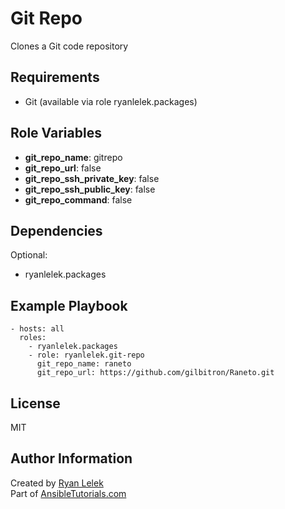 Git Repo
========

Clones a Git code repository

Requirements
------------

- Git (available via role ryanlelek.packages)

Role Variables
--------------

- **git_repo_name**: gitrepo
- **git_repo_url**: false
- **git_repo_ssh_private_key**: false
- **git_repo_ssh_public_key**: false
- **git_repo_command**: false

Dependencies
------------

Optional:  
- ryanlelek.packages

Example Playbook
----------------

    - hosts: all
      roles:
        - ryanlelek.packages
        - role: ryanlelek.git-repo
          git_repo_name: raneto
          git_repo_url: https://github.com/gilbitron/Raneto.git

License
-------

MIT

Author Information
------------------

Created by [Ryan Lelek](https://www.ryanlelek.com)  
Part of [AnsibleTutorials.com](http://www.ansibletutorials.com)
